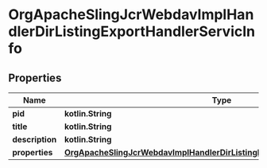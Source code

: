 
# OrgApacheSlingJcrWebdavImplHandlerDirListingExportHandlerServicInfo

## Properties
Name | Type | Description | Notes
------------ | ------------- | ------------- | -------------
**pid** | **kotlin.String** |  |  [optional]
**title** | **kotlin.String** |  |  [optional]
**description** | **kotlin.String** |  |  [optional]
**properties** | [**OrgApacheSlingJcrWebdavImplHandlerDirListingExportHandlerServicProperties**](OrgApacheSlingJcrWebdavImplHandlerDirListingExportHandlerServicProperties.md) |  |  [optional]



